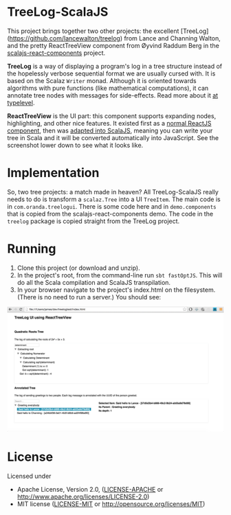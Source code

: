 TreeLog-ScalaJS
===============

This project brings together two other projects: the excellent 
[TreeLog] (https://github.com/lancewalton/treelog) from Lance and Channing Walton,
and the pretty ReactTreeView component from Øyvind Raddum Berg in the 
[scalajs-react-components](https://github.com/chandu0101/scalajs-react-components) project.

**TreeLog** is a way of displaying a program's log in a tree structure instead of the hopelessly
verbose sequential format we are usually cursed with. It is based on the Scalaz `Writer` monad. 
Although it is oriented towards algorithms with pure functions (like mathematical computations), 
it can annotate tree nodes with messages for side-effects. Read more about it 
[at typelevel](http://typelevel.org/blog/2013/10/18/treelog.html).

**ReactTreeView** is the UI part: this component supports expanding nodes, highlighting, and other 
nice features. It existed first as a [normal ReactJS component](https://github.com/chenglou/react-treeview), 
then was [adapted into ScalaJS]( 
https://github.com/chandu0101/scalajs-react-components/blob/master/core/src/main/scala/chandu0101/scalajs/react/components/ReactTreeView.scala), 
meaning you can write your tree in Scala and it will be 
converted automatically into JavaScript. See the screenshot lower down to see what it looks like. 

Implementation
==============

So, two tree projects: a match made in heaven? All TreeLog-ScalaJS really needs to do
is transform a `scalaz.Tree` into a UI `TreeItem`. The main code is in `com.oranda.treelogui`. 
There is some code here and in `demo.components` that is copied from the 
scalajs-react-components demo. The code in the `treelog` package is copied straight from 
the TreeLog project.
          
Running
=======
     
1. Clone this project (or download and unzip).
2. In the project's root, from the command-line run `sbt fastOptJS`. This will do all the Scala compilation and
 ScalaJS transpilation.
3. In your browser navigate to the project's index.html on the filesystem. (There is no need
 to run a server.) You should see:     
      
![](https://github.com/oranda/treelog-scalajs/raw/master/Screenshot-TreeLog_UI_v0.1.png)
      
      
License
=======

Licensed under

 * Apache License, Version 2.0, ([LICENSE-APACHE](LICENSE-APACHE) or http://www.apache.org/licenses/LICENSE-2.0)
 * MIT license ([LICENSE-MIT](LICENSE-MIT) or http://opensource.org/licenses/MIT)
